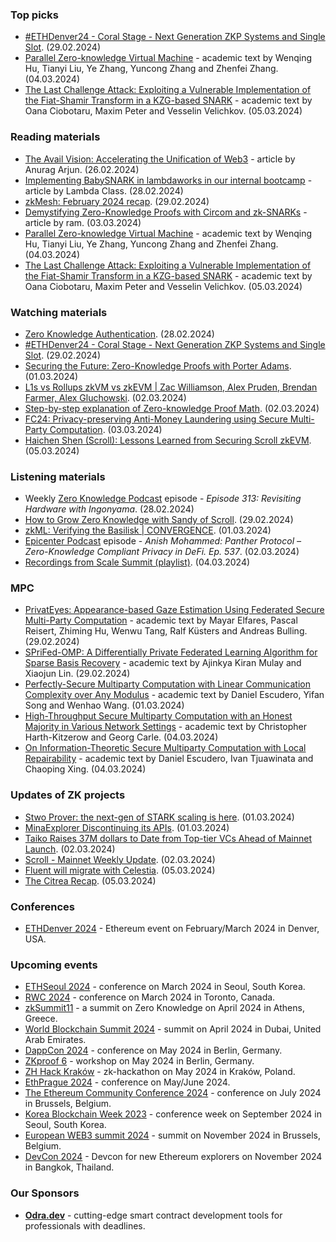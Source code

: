 ### Top picks
* [#ETHDenver24 - Coral Stage - Next Generation ZKP Systems and Single Slot](https://www.youtube.com/watch?v=YA9cmJI17Jw). (29.02.2024)
* [Parallel Zero-knowledge Virtual Machine](https://eprint.iacr.org/2024/387.pdf) - academic text by Wenqing Hu, Tianyi Liu, Ye Zhang, Yuncong Zhang and Zhenfei Zhang. (04.03.2024)
* [The Last Challenge Attack: Exploiting a Vulnerable Implementation of the Fiat-Shamir Transform in a KZG-based SNARK](https://eprint.iacr.org/2024/398.pdf) - academic text by Oana Ciobotaru, Maxim Peter and Vesselin Velichkov. (05.03.2024)

### Reading materials 
* [The Avail Vision: Accelerating the Unification of Web3](https://blog.availproject.org/the-avail-vision-accelerating-the-unification-of-web3/) - article by Anurag Arjun. (26.02.2024)
* [Implementing BabySNARK in lambdaworks in our internal bootcamp](https://blog.lambdaclass.com/implementing-babysnark-in-our-internal-bootcamp/) - article by Lambda Class. (28.02.2024)
* [zkMesh: February 2024 recap](https://zkmesh.substack.com/p/zkmesh-feb-2024-recap). (29.02.2024)
* [Demystifying Zero-Knowledge Proofs with Circom and zk-SNARKs](https://medium.com/@raam/demystifying-zero-knowledge-proofs-with-circom-and-zk-snarks-28198010b228) - article by ram. (03.03.2024)
* [Parallel Zero-knowledge Virtual Machine](https://eprint.iacr.org/2024/387.pdf) - academic text by Wenqing Hu, Tianyi Liu, Ye Zhang, Yuncong Zhang and Zhenfei Zhang. (04.03.2024)
* [The Last Challenge Attack: Exploiting a Vulnerable Implementation of the Fiat-Shamir Transform in a KZG-based SNARK](https://eprint.iacr.org/2024/398.pdf) - academic text by Oana Ciobotaru, Maxim Peter and Vesselin Velichkov. (05.03.2024)

### Watching materials
* [Zero Knowledge Authentication](https://www.youtube.com/watch?v=nI6h5Zxxhsw). (28.02.2024)
* [#ETHDenver24 - Coral Stage - Next Generation ZKP Systems and Single Slot](https://www.youtube.com/watch?v=YA9cmJI17Jw). (29.02.2024)
* [Securing the Future: Zero-Knowledge Proofs with Porter Adams](https://www.youtube.com/watch?v=7TVBZ_Mi3Vw). (01.03.2024)
* [L1s vs Rollups zkVM vs zkEVM | Zac Williamson, Alex Pruden, Brendan Farmer, Alex Gluchowski](https://www.youtube.com/watch?v=T3G98kJQMwg). (02.03.2024)
* [Step-by-step explanation of Zero-knowledge Proof Math](https://www.youtube.com/watch?v=GYHScqqkW3s). (02.03.2024)
* [FC24: Privacy-preserving Anti-Money Laundering using Secure Multi-Party Computation](https://www.youtube.com/watch?v=uams52KRONU). (03.03.2024)
* [Haichen Shen (Scroll): Lessons Learned from Securing Scroll zkEVM](https://www.youtube.com/watch?v=SBr2onNZqCI). (05.03.2024)
 
### Listening materials
* Weekly [Zero Knowledge Podcast](https://zeroknowledge.fm/313-2/) episode - *Episode 313: Revisiting Hardware with Ingonyama*. (28.02.2024) 
* [How to Grow Zero Knowledge with Sandy of Scroll](https://www.youtube.com/watch?v=VQy-yG_rleg). (29.02.2024)
* [zkML: Verifying the Basilisk | CONVERGENCE](https://www.youtube.com/watch?v=KvrzuDh-834). (01.03.2024)
* [Epicenter Podcast](https://www.youtube.com/watch?v=VwhBWdn3R5M) episode - *Anish Mohammed: Panther Protocol – Zero-Knowledge Compliant Privacy in DeFi. Ep. 537*. (02.03.2024)
* [Recordings from Scale Summit (playlist)](https://www.youtube.com/playlist?list=PLuLU5RP0V2X3qVDLSq-ThNukV5Xouw7wu). (04.03.2024)

### MPC
* [PrivatEyes: Appearance-based Gaze Estimation Using Federated Secure Multi-Party Computation](https://arxiv.org/pdf/2402.18970.pdf) - academic text by Mayar Elfares, Pascal Reisert, Zhiming Hu, Wenwu Tang, Ralf Küsters and Andreas Bulling. (29.02.2024)
* [SPriFed-OMP: A Differentially Private Federated Learning Algorithm for Sparse Basis Recovery](https://arxiv.org/pdf/2402.19016.pdf) - academic text by Ajinkya Kiran Mulay and Xiaojun Lin. (29.02.2024)
* [Perfectly-Secure Multiparty Computation with Linear Communication Complexity over Any Modulus](https://eprint.iacr.org/2024/370.pdf) - academic text by Daniel Escudero, Yifan Song and Wenhao Wang. (01.03.2024)
* [High-Throughput Secure Multiparty Computation with an Honest Majority in Various Network Settings](https://eprint.iacr.org/2024/386.pdf) - academic text by Christopher Harth-Kitzerow and Georg Carle. (04.03.2024)
* [On Information-Theoretic Secure Multiparty Computation with Local Repairability](https://eprint.iacr.org/2024/391.pdf) - academic text by Daniel Escudero, Ivan Tjuawinata and Chaoping Xing. (04.03.2024)

### Updates of ZK projects
* [Stwo Prover: the next-gen of STARK scaling is here](https://medium.com/starkware/stwo-prover-the-next-gen-of-stark-scaling-is-here-f7429e764127). (01.03.2024)
* [MinaExplorer Discontinuing its APIs](https://minaprotocol.com/blog/minaexplorer-discontinuing-its-apis). (01.03.2024)
* [Taiko Raises 37M dollars to Date from Top-tier VCs Ahead of Mainnet Launch](https://taiko.mirror.xyz/eWR2xKM_9yPf6FAJmqRqAHdyej95pBUdNJjHR-1_E50). (02.03.2024)
* [Scroll - Mainnet Weekly Update](https://twitter.com/Scroll_ZKP/status/1763711435442708777). (02.03.2024)
* [Fluent will migrate with Celestia](https://twitter.com/fluentxyz/status/1765021151796056490). (05.03.2024)
* [The Citrea Recap](https://www.blog.citrea.xyz/february-citrea-recap/). (05.03.2024)

### Conferences
* [ETHDenver 2024](http://ethdenver.com/) - Ethereum event on February/March 2024 in Denver, USA.

### Upcoming events
* [ETHSeoul 2024](https://www.ethseoul.org/) - conference on March 2024 in Seoul, South Korea. 
* [RWC 2024](https://rwc.iacr.org/2024/) - conference on March 2024 in Toronto, Canada. 
* [zkSummit11](https://www.zksummit.com/) - a summit on Zero Knowledge on April 2024 in Athens, Greece. 
* [World Blockchain Summit 2024](https://www.worldblockchainsummit.com/dxb-apr-24) - summit on April 2024 in Dubai, United Arab Emirates.
* [DappCon 2024](https://www.dappcon.io/) - conference on May 2024 in Berlin, Germany. 
* [ZKproof 6](https://zkproof.org/events/zkproof-6-berlin/) - workshop on May 2024 in Berlin, Germany. 
* [ZH Hack Kraków](https://www.zkkrakow.com/) - zk-hackathon on May 2024 in Kraków, Poland.
* [EthPrague 2024](https://ethprague.com/) - conference on May/June 2024.
* [The Ethereum Community Conference 2024](https://ethcc.io/) - conference on July 2024 in Brussels, Belgium. 
* [Korea Blockchain Week 2023](https://koreablockchainweek.com/) - conference week on September 2024 in Seoul, South Korea.
* [European WEB3 summit 2024](https://www.web3eurosummit.eu/) - summit on November 2024 in Brussels, Belgium.
* [DevCon 2024](https://devcon.org/) - Devcon for new Ethereum explorers on November 2024 in Bangkok, Thailand.

### Our Sponsors
* **[Odra.dev](https://odra.dev)** - cutting-edge smart contract development tools for professionals with deadlines.
